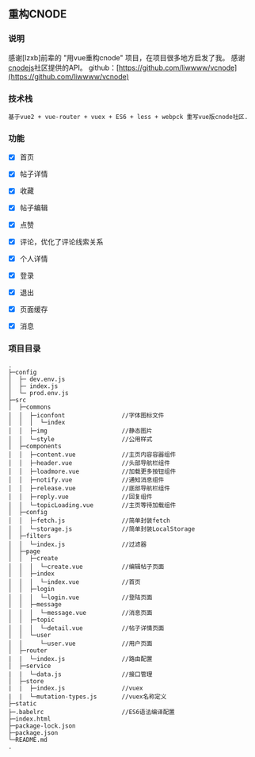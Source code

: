 ## 重构CNODE

### 说明

感谢[lzxb]前辈的 "用vue重构cnode" 项目，在项目很多地方启发了我。
感谢[cnodejs](https://cnodejs.org/)社区提供的API。
github：[https://github.com/liwwww/vcnode](https://github.com/liwwww/vcnode)

### 技术栈
```
基于vue2 + vue-router + vuex + ES6 + less + webpck 重写vue版cnode社区.
```

### 功能
- [x] 首页
- [x] 帖子详情
- [x] 收藏
- [x] 帖子编辑
- [x] 点赞
- [x] 评论，优化了评论线索关系
- [x] 个人详情
- [x] 登录
- [x] 退出
- [x] 页面缓存
- [x] 消息



### 项目目录
```
.
├─config
│  ├─ dev.env.js
│  ├─ index.js
│  └─ prod.env.js
├─src
│  ├─commons
│  │  ├─iconfont                //字体图标文件
│  │  │  └─index
│  │  ├─img                     //静态图片
│  │  └─style                   //公用样式
│  ├─components
│  │  ├─content.vue             //主页内容容器组件
│  │  ├─header.vue              //头部导航栏组件
│  │  ├─loadmore.vue            //加载更多按钮组件
│  │  ├─notify.vue              //通知消息组件
│  │  ├─release.vue             //底部导航栏组件
│  │  ├─reply.vue               //回复组件
│  │  └─topicLoading.vue        //主页等待加载组件
│  ├─config
│  │  ├─fetch.js                //简单封装fetch
│  │  └─storage.js              //简单封装LocalStorage
│  ├─filters
│  │  └─index.js                //过滤器
│  ├─page
│  │  ├─create
│  │  │  └─create.vue           //编辑帖子页面
│  │  ├─index
│  │  │  └─index.vue            //首页
│  │  ├─login
│  │  │  └─login.vue            //登陆页面
│  │  ├─message
│  │  │  └─message.vue          //消息页面
│  │  ├─topic
│  │  │  └─detail.vue           //帖子详情页面
│  │  └─user
│  │     └─user.vue             //用户页面
│  ├─router
|  |  └─index.js                //路由配置
│  ├─service
|  |  └─data.js                 //接口管理
│  ├─store
|  |  ├─index.js                //vuex
|  |  └─mutation-types.js       //vuex名称定义
├─static
├─.babelrc                      //ES6语法编译配置
├─index.html
├─package-lock.json             
├─package.json
└─README.md
.
```